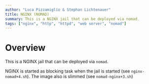 ```yaml
---
author: "Luca Pizzamiglio & Stephan Lichtenauer"
title: NGINX (NOMAD)
summary: This is a NGINX jail that can be deployed via nomad.
tags: ["nginx", "http", "httpd", "web server", "nomad"]
---
```


# Overview

This is a NGINX jail that can be deployed via ```nomad```.

NGINX is started as blocking task when the jail is started (see ```nginx-nomad+4.sh```).
The image also is slimmed (see ```nomad-nginx+3.sh```)
